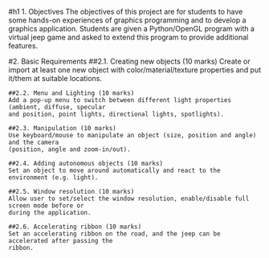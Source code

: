 #h1 1. Objectives
    The objectives of this project are for students to have some hands-on experiences of graphics
    programming and to develop a graphics application. Students are given a Python/OpenGL
    program with a virtual jeep game and asked to extend this program to provide additional features.

#2. Basic Requirements
    ##2.1.  Creating new objects (10 marks)
    Create or import at least one new object with color/material/texture properties and put
    it/them at suitable locations.

    ##2.2. Menu and Lighting (10 marks)
    Add a pop-up menu to switch between different light properties (ambient, diffuse, specular
    and position, point lights, directional lights, spotlights).

    ##2.3. Manipulation (10 marks)
    Use keyboard/mouse to manipulate an object (size, position and angle) and the camera
    (position, angle and zoom-in/out).

    ##2.4. Adding autonomous objects (10 marks)
    Set an object to move around automatically and react to the environment (e.g. light).

    ##2.5. Window resolution (10 marks)
    Allow user to set/select the window resolution, enable/disable full screen mode before or
    during the application.

    ##2.6. Accelerating ribbon (10 marks)
    Set an accelerating ribbon on the road, and the jeep can be accelerated after passing the
    ribbon.
